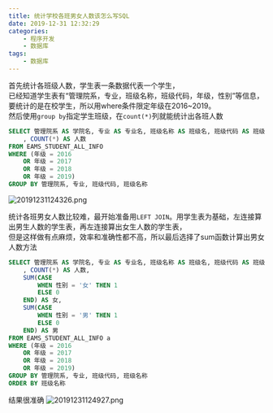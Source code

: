 ```yaml
---
title: 统计学校各班男女人数该怎么写SQL
date: 2019-12-31 12:32:29
categories: 
    - 程序开发
    - 数据库
tags:
    - 数据库
---
```

首先统计各班级人数，学生表一条数据代表一个学生，  
已经知道学生表有“管理院系，专业，班级名称，班级代码，年级，性别”等信息，
要统计的是在校学生，所以用where条件限定年级在2016~2019。  
然后使用`group by`指定学生班级，在`count(*)`列就能统计出各班人数

```sql
SELECT 管理院系 AS 学院名, 专业 AS 专业名, 班级名称 AS 班级名, 班级代码 AS 班级编号
    , COUNT(*) AS 人数
FROM EAMS_STUDENT_ALL_INFO
WHERE (年级 = 2016
    OR 年级 = 2017
    OR 年级 = 2018
    OR 年级 = 2019)
GROUP BY 管理院系, 专业, 班级代码, 班级名称
```

<!-- more -->
![20191231124326.png](20191231124326.png)

统计各班男女人数比较难，最开始准备用`LEFT JOIN`。用学生表为基础，左连接算出男生人数的学生表，再左连接算出女生人数的学生表，  
但是这样做有点麻烦，效率和准确性都不高，所以最后选择了sum函数计算出男女人数方法

```sql
SELECT 管理院系 AS 学院名, 专业 AS 专业名, 班级名称 AS 班级名, 班级代码 AS 班级编号
    , COUNT(*) AS 人数,
    SUM(CASE
        WHEN 性别 = '女' THEN 1
        ELSE 0
    END) AS 女,
    SUM(CASE
        WHEN 性别 = '男' THEN 1
        ELSE 0
    END) AS 男
FROM EAMS_STUDENT_ALL_INFO a
WHERE (年级 = 2016
    OR 年级 = 2017
    OR 年级 = 2018
    OR 年级 = 2019)
GROUP BY 管理院系, 专业, 班级代码, 班级名称
ORDER BY 班级名称
```

结果很准确
![20191231124927.png](20191231124927.png)
